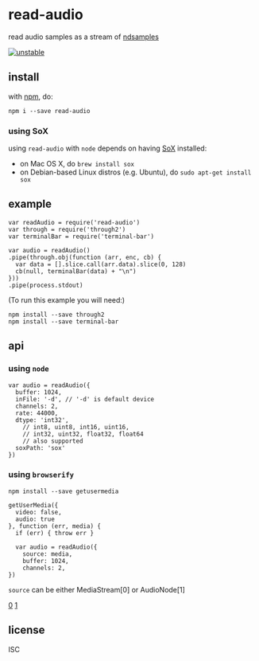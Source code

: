 # read-audio 

read audio samples as a stream of [ndsamples](https://npmjs.org/ndsamples)

[![unstable](http://badges.github.io/stability-badges/dist/unstable.svg)](http://github.com/badges/stability-badges)

## install

with [npm](https://npmjs.org), do:

```
npm i --save read-audio
```

### using SoX

using `read-audio` with `node` depends on having [SoX](http://sox.sourceforge.net/) installed:

- on Mac OS X, do `brew install sox`
- on Debian-based Linux distros (e.g. Ubuntu), do `sudo apt-get install sox`

## example

```
var readAudio = require('read-audio')
var through = require('through2')
var terminalBar = require('terminal-bar')

var audio = readAudio()
.pipe(through.obj(function (arr, enc, cb) {
  var data = [].slice.call(arr.data).slice(0, 128)
  cb(null, terminalBar(data) + "\n")
}))
.pipe(process.stdout)
```

(To run this example you will need:)

```
npm install --save through2
npm install --save terminal-bar
```

## api

### using `node`

```
var audio = readAudio({
  buffer: 1024,
  inFile: '-d', // '-d' is default device
  channels: 2,
  rate: 44000,
  dtype: 'int32',
    // int8, uint8, int16, uint16,
    // int32, uint32, float32, float64
    // also supported
  soxPath: 'sox'
})
```

### using `browserify`

`npm install --save getusermedia`

```
getUserMedia({
  video: false,
  audio: true
}, function (err, media) {
  if (err) { throw err }

  var audio = readAudio({
    source: media,
    buffer: 1024,
    channels: 2,
})
```

`source` can be either MediaStream[0] or AudioNode[1]

[0](https://developer.mozilla.org/en-US/docs/Web/API/MediaStream_API#LocalMediaStream)
[1](https://developer.mozilla.org/en-US/docs/Web/API/AudioNode)

## license

ISC

